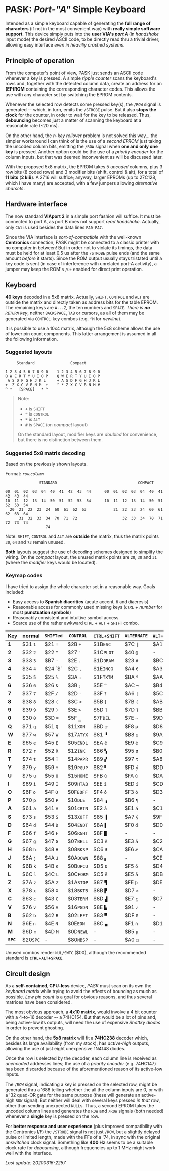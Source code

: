 # PASK: _Port-"A"_ Simple Keyboard

Intended as a simple keyboard capable of generating the **full range of characters**
(if not in the most convenient way) with **really simple software support**. This
device simply puts into the **user VIA's _port A_** (in _handshake_ input mode) the
desired ASCII code, to be directly read thru a trivial driver, allowing easy
interface _even in heaviliy crashed systems_.

## Principle of operation

From the computer's point of view, PASK just sends an ASCII code whenever a key is
pressed. A simple _ripple counter_ scans the keyboard's rows and, together with the
detected column data, create an address for an **(EP)ROM** containing the corresponding
character codes. This allows the use with any character set by switching the EPROM contents.

Whenever the selected row detects some pressed key(s), the `/ROW` signal is generated --
which, in turn, emits the `/STROBE` pulse. But it also **stops the clock** for the counter,
in order to wait for the key to be released. Thus, **debouncing** becomes just a matter of
scanning the keyboard at a reasonable rate (~20 ms).

On the other hand, the _n-key rollover_ problem is not solved this way... the simpler workaround
I can think of is the use of a _second EPROM_ just taking the uncoded column bits, emitting
the `/ROW` signal when **one and only one key** is pressed. Another option could be the use of a
_priority encoder_ for the column inputs, but that was deemed inconvenient as will be discussed
later.

With the proposed 5x8 matrix, the EPROM takes 5 _uncoded_ columns, plus 3 row bits (8 coded rows)
and 3 modifier bits (shift, control & alt), for a total of **11 bits** (**2 kiB**). A 2716 will
suffice; anyway, larger EPROMs (up to 27C128, which I have many) are accepted, with a few jumpers
allowing _alternative charsets_.

## Hardware interface

The now standard **VIAport 2** in a simple port fashion will suffice. It must be
connected to port A, as port B does not support _read handshake_. Actually, only `CA1`
is used besides the data lines `PA0-PA7`.

Since the VIA interface is _sort-of-compatible_ with the well-known **Centronics**
connection, PASK might be connected to a classic printer with no computer in between!
But in order not to violate its timings, the data must be held for at least 0.5 us
after the `/STROBE` pulse ends (and the same amount _before_ it starts). Since the
ROM output usually stays tristated until a key code is sent (in case of interference
with unrelated port-A activity), a jumper may keep the ROM's `/OE` enabled for
direct print operation.

## Keyboard

**40 keys** decoded in a 5x8 matrix. Actually, `SHIFT`, `CONTROL` and `ALT` are
outside the matrix and directly taken as address bits for the table EPROM. The
remaining keys are `A...Z`, the ten numbers and `SPACE`. _There is **no** `RETURN`
key_, neither `BACKSPACE`, `TAB` or cursors, as all of them may be generated via
`CONTROL`-key combos (e.g. `^M` for _newline_).

It is possible to use a 10x4 matrix, although the 5x8 scheme allows the use of
lower pin count components. This latter arrangement is assumed in all the following
information.

### Suggested layouts
```
     Standard                Compact

1 2 3 4 5 6 7 8 9 0    1 2 3 4 5 6 7 8 9 0
Q W E R T Y U I O P    Q W E R T Y U I O P
 A S D F G H J K L     + A S D F G H J K L
+  Z X C V B N M  +    ^ * Z X C V B N M #
^ *   [SPACE]   * ^ 
```

> Note:
> - **`+`** is `SHIFT`
> - **`^`** is `CONTROL`
> - **`*`** is `ALT`
> - **`#`** is `SPACE` (on _compact_ layout)
>
> On the standard layout, modifier keys are _doubled_ for convenience,
but there is no distinction between them.

### Suggested 5x8 matrix decoding

Based on the previously shown layouts.

Format: _`row`.`column`_

```
               STANDARD                                    COMPACT

00  01  02  03  04  40  41  42  43  44      00  01  02  03  04  40  41  42  43  44
10  11  12  13  14  50  51  52  53  54      10  11  12  13  14  50  51  52  53  54
  20  21  22  23  24  60  61  62  63            21  22  23  24  60  61  62  63  64
      31  32  33  34  70  71  72                    32  33  34  70  71  72  73  74
                  74
```

Note: `SHIFT`, `CONTROL` and `ALT` are **outside** the matrix, thus the
matrix points `30`, `64` and `73` remain unused.

**Both** layouts suggest the use of decoding schemes designed to
simplify the wiring. On the _compact_ layout, the unused matrix points are
`20`, `30` and `31` (where the _modifier_ keys would be located).

### Keymap codes

I have tried to assign the whole character set in a reasonable way. Goals included:

- Easy access to **Spanish diacritics** (acute accent, `ñ` and diaeresis)
- Reasonable access for commonly used missing keys (_`CTRL` + number_ for most **punctuation symbols**)
- Reasonably consistent and intuitive symbol access.
- Scarce use of the rather awkward `CTRL` + `ALT` + `SHIFT` combo.


Key  |normal |`SHIFTed`|`CONTROL`|`CTRL`+`SHIFT`|`ALTERNATE` |`ALT`+`SHIFT`|`ALT`+`CTRL`|`ALT`+`CTRL`+`SHIFT`
-----|-------|---------|---------|--------------|------------|-------------|------------|--------------------
**1**|$31 `1`|$21 `!`  |$2B `+`  |$1B`ESC`      |$7C `\|`    |$A1 `¡`      |$2A `*`     |   -
**2**|$32 `2`|$22 `"`  |$27 `'`  |$1C`PLOT`     |$40 `@`     |   -         |$A2 `¢`     |$B2 `²`
**3**|$33 `3`|$B7 `·`  |$2E `.`  |$1D`DRAW`     |$23 `#`     |$BC `•`      |$B1 `±`     |$B3 `³`
**4**|$34 `4`|$24 `$`  |$2C `,`  |$1E`INCG`     |$A4 `€`     |$A3 `£`      |$A5 `¥`     |   -
**5**|$35 `5`|$25 `%`  |$3A `:`  |$1F`TXTM`     |$BA `º`     |$AA `ª`      |$F7 `÷`     |   -
**6**|$36 `6`|$26 `&`  |$3B `;`  |$5E `^`       |$AC `¬`     |$B4 `´`      |$60 `` ` `` |   -
**7**|$37 `7`|$2F `/`  |$2D `-`  |$3F `?`       |$A6 `¦`     |$5C `\`      |$BF `¿`     |   -
**8**|$38 `8`|$28 `(`  |$3C `<`  |$5B `[`       |$7B `{`     |$AB `«`      |$96 `≤`     |$9C `∞`
**9**|$39 `9`|$29 `)`  |$3E `>`  |$5D `]`       |$7D `}`     |$BB `»`      |$98 `≥`     |   -
**0**|$30 `0`|$3D `=`  |$5F `_`  |$7F`DEL`      |$7E `~`     |$9D `≈`      |$AD `≠`     |$AF `¯`
**Q**|$71 `q`|$51 `Q`  |$11`XON` |$BD `œ`       |$F8 `ø`     |$D8 `Ø`      |   -        |   -
**W**|$77 `w`|$57 `W`  |$17`ATYX`|$81 `▝`       |$B8 `ω`     |$9A `Ω`      |   -        |   -
**E**|$65 `e`|$45 `E`  |$05`ENDL`|$EA `ê`       |$E9 `é`     |$C9 `É`      |$EB `ë`     |$CB `Ë`
**R**|$72 `r`|$52 `R`  |$12`INK` |$86 `▚`       |$95 `σ`     |$B0 `°`      |$AE `®`     |   -
**T**|$74 `t`|$54 `T`  |$14`PAPR`|$89 `▞`       |$97 `τ`     |$A8 `¨`      |$92 `Γ`     |   -
**Y**|$79 `y`|$59 `Y`  |$19`PGUP`|$82 `▘`       |$FD `ý`     |$DD `Ý`      |$FF `ÿ`     |   -
**U**|$75 `u`|$55 `U`  |$15`HOME`|$FB `û`       |$FA `ú`     |$DA `Ú`      |$FC `ü`     |$DC `Ü`
**I**|$69 `i`|$49 `I`  |$09`HTAB`|$EE `î`       |$ED `í`     |$CD `Í`      |$EF `ï`     |$CF `Ï`
**O**|$6F `o`|$4F `O`  |$0F`EOFF`|$F4 `ô`       |$F3 `ó`     |$D3 `Ó`      |$F6 `ö`     |$D6 `Ö`
**P**|$70 `p`|$50 `P`  |$10`DLE` |$84 `▗`       |$B6 `¶`     |   -         |$93 `π`     |   -
**A**|$61 `a`|$41 `A`  |$01`CRTN`|$E2 `â`       |$E1 `á`     |$C1 `Á`      |$E4 `ä`     |$C4 `Ä`
**S**|$73 `s`|$53 `S`  |$13`XOFF`|$85 `▐`       |$A7 `§`     |$9F `∩`      |$94 `Σ`     |   -
**D**|$64 `d`|$44 `D`  |$04`ENDT`|$8A `▌`       |$F0 `đ`     |$D0 `Đ`      |$9B `δ`     |   -
**F**|$66 `f`|$46 `F`  |$06`RGHT`|$8F `█`       |   -        |   -         |   -        |   -
**G**|$67 `g`|$47 `G`  |$07`BELL`|$C3 `Ã`       |$E3 `ã`     |$C2 `Â`      |$E0 `à`     |$C0 `À`
**H**|$68 `h`|$48 `H`  |$08`BKSP`|$C6 `Æ`       |$E6 `æ`     |$CA `Ê`      |$E8 `è`     |$C8 `È`
**J**|$6A `j`|$4A `J`  |$0A`DOWN`|$88 `▖`       |   -        |$CE `Î`      |$EC `ì`     |$CC `Ì`
**K**|$6B `k`|$4B `K`  |$0B`UPCU`|$D5 `Õ`       |$F5 `õ`     |$D4 `Ô`      |$F2 `ò`     |$D2 `Ò`
**L**|$6C `l`|$4C `L`  |$0C`FORM`|$C5 `Å`       |$E5 `å`     |$DB `Û`      |$F9 `ù`     |$D9 `Ù`
**Z**|$7A `z`|$5A `Z`  |$1A`STOP`|$87 `▜`       |$FE `þ`     |$DE `Þ`      |$99 `ϴ`     |   -
**X**|$78 `x`|$58 `X`  |$18`BKTB`|$8B `▛`       |$D7 `×`     |   -         |$90 `α`     |   -
**C**|$63 `c`|$43 `C`  |$03`TERM`|$8D `▟`       |$E7 `ç`     |$C7 `Ç`      |$A9 `©`     |   -
**V**|$76 `v`|$56 `V`  |$16`PGDN`|$8E `▙`       |$91 `✓`     |   -         |$B9 `Δ`     |   -
**B**|$62 `b`|$42 `B`  |$02`LEFT`|$83 `▀`       |$DF `ß`     |   -         |   -        |   -
**N**|$6E `n`|$4E `N`  |$0E`EON` |$8C `▄`       |$F1 `ñ`     |$D1 `Ñ`      |$BE `ŋ`     |   -
**M**|$6D `m`|$4D `M`  |$0D`NEWL`|   -          |$B5 `µ`     |   -         |$9E `∈`     |   -
**`SPC`**|$20`SPC`|   -|$80`NBSP`|   -          |$A0 `□`     |   -        |**$00`SWTC`**|   -

Unused combos render `NUL/SWTC` ($00), although the recommended standard is **`CTRL`+`ALT`+`SPACE`**.

## Circuit design

As a **self-contained, CPU-less** device, _PASK_
must scan on its own the _keyboard matrix_
while trying to avoid the effects of bouncing
as much as possible. _Low pin count_ is a goal
for obvious reasons, and thus several matrices
have been considered.

The most obvious approach, a **4x10 matrix**,
would involve a 4 bit counter with a 4-to-16
decoder -- a 74HC154. But that would be a lot 
of pins and, being active-low its outputs,
will need the use of expensive _Shottky
diodes_ in order to prevent ghosting.

On the other hand, the **5x8 matrix** will
fit a **74HC238** decoder which, besides its
large availability (from my stock), has
_active-high_ outputs, allowing the use of
just eight unexpensive 1N4148 diodes.

Once the row is selected by the decoder,
each column line is received as _unencoded_
addresses lines; the use of a _priority
encoder_ (e.g. 74HC147) has been discarded
because of the aforementioned reason of its
active-low inputs.

The `/ROW` signal, indicating a key is pressed
on the selected row, might be generated thru a
'688 telling whether the all the column inputs
are 0, or with a '32 quad-OR gate for the same
purpose (these will generate an active-high `ROW`
signal). But neither will deal with several keys
pressed _in that row_, other than sending
unexpected `NULL`s. Thus, a second EPROM takes
the uncoded column lines and generates the `ROW`
and `/ROW` signals (both needed) whenever a
**single** key is pressed on the row.

For **better response and user experience** (plus
improved compatibility with the Centronics I/F)
the `/STROBE` signal is not just `/ROW`, but a
slightly delayed pulse or limited length, made
with the FFs of a '74, in sync with the original
_unswitched_ clock signal. Something like **400 Hz**
seems to be a suitable clock rate for _debouncing_,
although frequencies up to 1 MHz might work well
with the interface.

_Last update: 20200316-2257_
